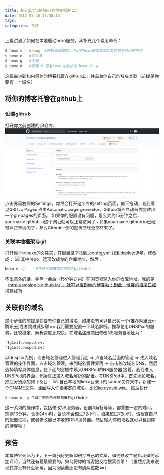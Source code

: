 ```yaml
---
title: 基于github+hexo的博客搭建(二)
date: 2017-03-16 17:58:13
tags:
categories: 杂项
---
```

上篇讲到了如何在本地启动hexo服务，再补充几个常用命令：
``` bash
$ hexo s --debug  #开启调试模式，可以对hexo框架修改后及时预览自己的博客
$ hexo n   #写文章
$ hexo g   #生成
$ hexo d   #部署 # 可与hexo g合并为 hexo d -g
```
这篇会讲到如何将你的博客托管在github上，并且和你自己的域名关联（前提是你要有一个域名）
<!-- more -->

## 将你的博客托管在github上
### 设置github
打开你之前创建的git仓库:
![Alt text](https://raw.githubusercontent.com/smalpple/markdownimg/master/6.PNG)
点击界面右侧的Settings，你将会打开这个库的setting页面，向下拖动，直到看见GitHub Pages
点击Automatic page generator，Github将会自动替你创建出一个gh-pages的页面。
如果你的配置没有问题，那么大约15分钟之后，yourname.github.io这个网址就可以正常访问了~
如果yourname.github.io已经可以正常访问了，那么Github一侧的配置已经全部结束了。
### 关联本地框架与git
打开你本地hexo的文件夹，在根目录下找到_config.yml,找到deploy:选项，修改成：
![](http://ww1.sinaimg.cn/large/006iB0xgly1fdy2ovqiimj30gl04c74a.jpg)
其中repo：选项改成你的仓库地址，然后：
``` bash
hexo d -g     #生成并部署你的博客到github上
```
不出意外的话，稍等一会后（15分钟之内）在浏览器输入你的仓库地址，我的是（http://smalpple.github.io/），就可以看到你的博客啦！到此，博客的框架已经搭建成功
## 关联你的域名
这个步骤的前提是你要有你自己的域名，如果没有可以自己买一个(推荐阿里云or腾讯云)或者跳过此步骤==
我们需要配置一下域名解析。推荐使用DNSPod的服务，比较稳定，解析速度比较快。在域名注册商出修改NS服务器地址为：
``` bash
f1g1ns1.dnspod.net
f1g1ns2.dnspod.net
```
以dnspod为例，点击域名管理进入管理页面 => 点击域名后面的管理 => 进入域名管理的操作界面，点击域名管理，来到域名管理界面 => 点击修改域名DNS，然后选择填写具体信息，在下面的空框中填入DNSPod的NS服务器
接着，我们进入DNSPod的界面，开始真正进入域名解析的配置。在DNSPod中，首先添加域名，然后分别添加如下条目：
![](http://ww1.sinaimg.cn/large/006iB0xgly1fdy2ii4nlqj30m605r74g.jpg)
自己本地的hexo目录下的source文件夹中，新建一个CNAME文件，里面写入你要绑定的域名，比如[koreyoshi.win](http://koreyoshi.win/)。
然后执行：
``` bash
$ hexo d -g 生成并把你的代码部署到github上

```
这一系列的操作中，包括修改NS服务器，设置A解析等等，都需要一定的时间。短则10分钟，长则24小时，最长不会超过72小时。如果超过72小时，请检查自己的配置过程，或者修改自己本地的DNS服务器。然后输入你的域名就可以看到你的博客啦！

## 预告
本篇博客到此为止，下一篇我将更新如何写自己的文章，如何修改主题以及如何添加评论，当然还有最最重要的，如何将你的博客提交给搜索引擎！（虽然对我来说现在并没有什么卵用，因为阅读量还没有到两位数==）
